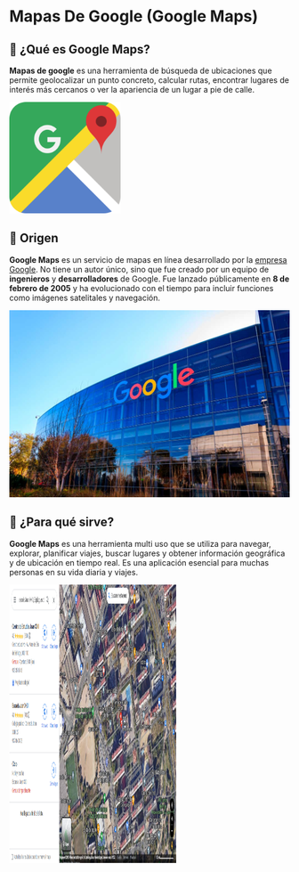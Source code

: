 # Mapas De Google (Google Maps)
## 📍 ¿Qué es Google Maps?
**Mapas de google** es una herramienta de búsqueda de ubicaciones que permite geolocalizar un punto concreto, calcular rutas, encontrar lugares de interés más cercanos o ver la apariencia de un lugar a pie de calle.

<img src="google-maps-old-icon-1024x1024-wcyun7p6.png" alt="Logo" width="200" height="200" />

## 📍 Origen
**Google Maps** es un servicio de mapas en línea desarrollado por la [empresa Google](https://www.google.com/intl/es_es/business/ "empresa Google"). No tiene un autor único, sino que fue creado por un equipo de **ingenieros** y **desarrolladores** de Google. Fue lanzado públicamente en **8 de febrero de 2005** y ha evolucionado con el tiempo para incluir funciones como imágenes satelitales y navegación.

![Oficina Google](https://github.com/junhao2005/SMX2M8UF1A1HistoriaWebMAR121989mapasdeGoogleJunHaoXiang/blob/main/shutterstock_552493561.jpg)
## 📍 ¿Para qué sirve?
**Google Maps** es una herramienta multi uso que se utiliza para navegar, explorar, planificar viajes, buscar lugares y obtener información geográfica y de ubicación en tiempo real. Es una aplicación esencial para muchas personas en su vida diaria y viajes.

<img src="Captura de pantalla 2023-10-07 133156.png" alt="Logo" width="300" height="500" />





